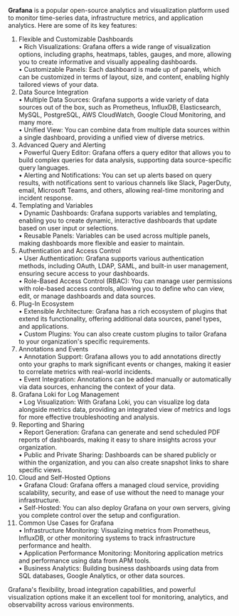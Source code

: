 **Grafana** is a popular open-source analytics and visualization platform used to monitor time-series data, infrastructure metrics, and application analytics. Here are some of its key features:  

1. Flexible and Customizable Dashboards  
    • Rich Visualizations: Grafana offers a wide range of visualization options, including graphs, heatmaps, tables, gauges, and more, allowing you to create informative and visually appealing dashboards.  
    • Customizable Panels: Each dashboard is made up of panels, which can be customized in terms of layout, size, and content, enabling highly tailored views of your data.  
2. Data Source Integration  
    • Multiple Data Sources: Grafana supports a wide variety of data sources out of the box, such as Prometheus, InfluxDB, Elasticsearch, MySQL, PostgreSQL, AWS CloudWatch, Google Cloud Monitoring, and many more.  
    • Unified View: You can combine data from multiple data sources within a single dashboard, providing a unified view of diverse metrics.  
3. Advanced Query and Alerting  
    • Powerful Query Editor: Grafana offers a query editor that allows you to build complex queries for data analysis, supporting data source-specific query languages.  
    • Alerting and Notifications: You can set up alerts based on query results, with notifications sent to various channels like Slack, PagerDuty, email, Microsoft Teams, and others, allowing real-time monitoring and incident response.  
4. Templating and Variables  
    • Dynamic Dashboards: Grafana supports variables and templating, enabling you to create dynamic, interactive dashboards that update based on user input or selections.  
    • Reusable Panels: Variables can be used across multiple panels, making dashboards more flexible and easier to maintain.  
5. Authentication and Access Control  
    • User Authentication: Grafana supports various authentication methods, including OAuth, LDAP, SAML, and built-in user management, ensuring secure access to your dashboards.  
    • Role-Based Access Control (RBAC): You can manage user permissions with role-based access controls, allowing you to define who can view, edit, or manage dashboards and data sources.  
6. Plug-In Ecosystem  
    • Extensible Architecture: Grafana has a rich ecosystem of plugins that extend its functionality, offering additional data sources, panel types, and applications.  
    • Custom Plugins: You can also create custom plugins to tailor Grafana to your organization's specific requirements.  
7. Annotations and Events  
    • Annotation Support: Grafana allows you to add annotations directly onto your graphs to mark significant events or changes, making it easier to correlate metrics with real-world incidents.  
    • Event Integration: Annotations can be added manually or automatically via data sources, enhancing the context of your data.  
8. Grafana Loki for Log Management  
    • Log Visualization: With Grafana Loki, you can visualize log data alongside metrics data, providing an integrated view of metrics and logs for more effective troubleshooting and analysis.  
9. Reporting and Sharing  
    • Report Generation: Grafana can generate and send scheduled PDF reports of dashboards, making it easy to share insights across your organization.  
    • Public and Private Sharing: Dashboards can be shared publicly or within the organization, and you can also create snapshot links to share specific views.  
10. Cloud and Self-Hosted Options  
    • Grafana Cloud: Grafana offers a managed cloud service, providing scalability, security, and ease of use without the need to manage your infrastructure.  
    • Self-Hosted: You can also deploy Grafana on your own servers, giving you complete control over the setup and configuration.  
11. Common Use Cases for Grafana  
    • Infrastructure Monitoring: Visualizing metrics from Prometheus, InfluxDB, or other monitoring systems to track infrastructure performance and health.  
    • Application Performance Monitoring: Monitoring application metrics and performance using data from APM tools.  
    • Business Analytics: Building business dashboards using data from SQL databases, Google Analytics, or other data sources.  

Grafana's flexibility, broad integration capabilities, and powerful visualization options make it an excellent tool for monitoring, analytics, and observability across various environments.  
